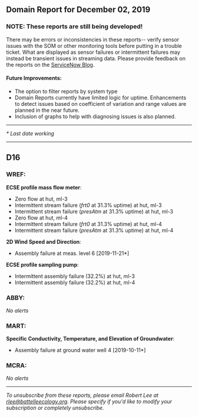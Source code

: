 ## Domain Report for December 02, 2019


### NOTE: These reports are still being developed!
There may be errors or inconsistencies in these reports-- verify sensor issues with the SOM or other monitoring tools before putting in a trouble ticket. What are displayed as sensor failures or intermittent failures may instead be transient issues in streaming data.
Please provide feedback on the reports on the [ServiceNow Blog](https://neon.service-now.com/community?id=community_blog&sys_id=9b4fbe8adbed734017ecf9041d9619be).

#### Future Improvements: 
 - The option to filter reports by system type 
 - Domain Reports currently have limited logic for uptime. Enhancements to detect issues based on coefficient of variation and range values are planned in the near future.
 - Inclusion of graphs to help with diagnosing issues is also planned.

***

_* Last date working_

***
## D16

### WREF:

**ECSE profile mass flow meter**:
 - Zero flow at hut, ml-3
 - Intermittent stream failure (_frt0_ at 31.3% uptime) at hut, ml-3
 - Intermittent stream failure (_presAtm_ at 31.3% uptime) at hut, ml-3
 - Zero flow at hut, ml-4
 - Intermittent stream failure (_frt0_ at 31.3% uptime) at hut, ml-4
 - Intermittent stream failure (_presAtm_ at 31.3% uptime) at hut, ml-4

**2D Wind Speed and Direction**:
 - Assembly failure at meas. level 6 [2019-11-21*]

**ECSE profile sampling pump**:
 - Intermittent assembly failure (32.2%) at hut, ml-3
 - Intermittent assembly failure (32.2%) at hut, ml-4

### ABBY:

_No alerts_

### MART:

**Specific Conductivity, Temperature, and Elevation of Groundwater**:
 - Assembly failure at ground water well 4 [2019-10-11*]

### MCRA:

_No alerts_

***

_To unsubscribe from these reports, please email Robert Lee at rlee@battelleecology.org. Please specify if you'd like to modify your subscription or completely unsubscribe._
